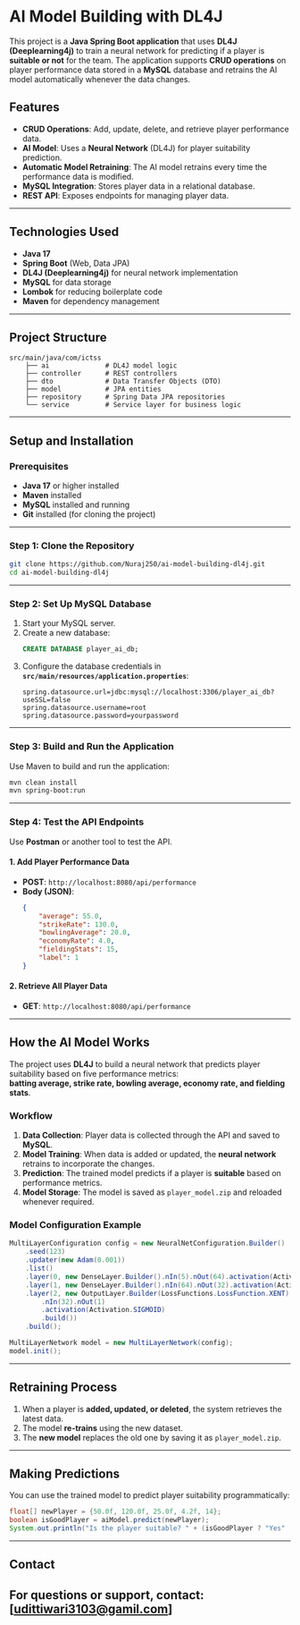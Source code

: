 # **AI Model Building with DL4J**

This project is a **Java Spring Boot application** that uses **DL4J (Deeplearning4j)** to train a neural network for predicting if a player is **suitable or not** for the team. The application supports **CRUD operations** on player performance data stored in a **MySQL** database and retrains the AI model automatically whenever the data changes.


## **Features**
- **CRUD Operations**: Add, update, delete, and retrieve player performance data.
- **AI Model**: Uses a **Neural Network** (DL4J) for player suitability prediction.
- **Automatic Model Retraining**: The AI model retrains every time the performance data is modified.
- **MySQL Integration**: Stores player data in a relational database.
- **REST API**: Exposes endpoints for managing player data.

---

## **Technologies Used**
- **Java 17**
- **Spring Boot** (Web, Data JPA)
- **DL4J (Deeplearning4j)** for neural network implementation
- **MySQL** for data storage
- **Lombok** for reducing boilerplate code
- **Maven** for dependency management

---

## **Project Structure**
```
src/main/java/com/ictss
    ├── ai              # DL4J model logic
    ├── controller      # REST controllers
    ├── dto             # Data Transfer Objects (DTO)
    ├── model           # JPA entities
    ├── repository      # Spring Data JPA repositories
    └── service         # Service layer for business logic
```

---

## **Setup and Installation**

### **Prerequisites**
- **Java 17** or higher installed
- **Maven** installed
- **MySQL** installed and running
- **Git** installed (for cloning the project)

---

### **Step 1: Clone the Repository**
```bash
git clone https://github.com/Nuraj250/ai-model-building-dl4j.git
cd ai-model-building-dl4j
```

---

### **Step 2: Set Up MySQL Database**
1. Start your MySQL server.
2. Create a new database:
   ```sql
   CREATE DATABASE player_ai_db;
   ```
3. Configure the database credentials in **`src/main/resources/application.properties`**:
   ```properties
   spring.datasource.url=jdbc:mysql://localhost:3306/player_ai_db?useSSL=false
   spring.datasource.username=root
   spring.datasource.password=yourpassword
   ```

---

### **Step 3: Build and Run the Application**
Use Maven to build and run the application:
```bash
mvn clean install
mvn spring-boot:run
```

---

### **Step 4: Test the API Endpoints**

Use **Postman** or another tool to test the API.

#### **1. Add Player Performance Data**
- **POST**: `http://localhost:8080/api/performance`
- **Body (JSON)**:
    ```json
    {
        "average": 55.0,
        "strikeRate": 130.0,
        "bowlingAverage": 20.0,
        "economyRate": 4.0,
        "fieldingStats": 15,
        "label": 1
    }
    ```

#### **2. Retrieve All Player Data**
- **GET**: `http://localhost:8080/api/performance`

---

## **How the AI Model Works**

The project uses **DL4J** to build a neural network that predicts player suitability based on five performance metrics:  
**batting average, strike rate, bowling average, economy rate, and fielding stats**.

### **Workflow**

1. **Data Collection**: Player data is collected through the API and saved to **MySQL**.
2. **Model Training**: When data is added or updated, the **neural network** retrains to incorporate the changes.
3. **Prediction**: The trained model predicts if a player is **suitable** based on performance metrics.
4. **Model Storage**: The model is saved as `player_model.zip` and reloaded whenever required.

### **Model Configuration Example**
```java
MultiLayerConfiguration config = new NeuralNetConfiguration.Builder()
    .seed(123)
    .updater(new Adam(0.001))
    .list()
    .layer(0, new DenseLayer.Builder().nIn(5).nOut(64).activation(Activation.RELU).build())
    .layer(1, new DenseLayer.Builder().nIn(64).nOut(32).activation(Activation.RELU).build())
    .layer(2, new OutputLayer.Builder(LossFunctions.LossFunction.XENT)
        .nIn(32).nOut(1)
        .activation(Activation.SIGMOID)
        .build())
    .build();

MultiLayerNetwork model = new MultiLayerNetwork(config);
model.init();
```

---

## **Retraining Process**
1. When a player is **added, updated, or deleted**, the system retrieves the latest data.
2. The model **re-trains** using the new dataset.
3. The **new model** replaces the old one by saving it as `player_model.zip`.

---

## **Making Predictions**
You can use the trained model to predict player suitability programmatically:

```java
float[] newPlayer = {50.0f, 120.0f, 25.0f, 4.2f, 14};
boolean isGoodPlayer = aiModel.predict(newPlayer);
System.out.println("Is the player suitable? " + (isGoodPlayer ? "Yes" : "No"));
```

---

## **Contact**
For questions or support, contact:
[udittiwari3103@gamil.com]
---
